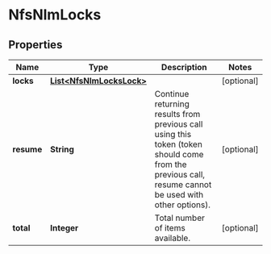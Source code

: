 
# NfsNlmLocks

## Properties
Name | Type | Description | Notes
------------ | ------------- | ------------- | -------------
**locks** | [**List&lt;NfsNlmLocksLock&gt;**](NfsNlmLocksLock.md) |  |  [optional]
**resume** | **String** | Continue returning results from previous call using this token (token should come from the previous call, resume cannot be used with other options). |  [optional]
**total** | **Integer** | Total number of items available. |  [optional]



